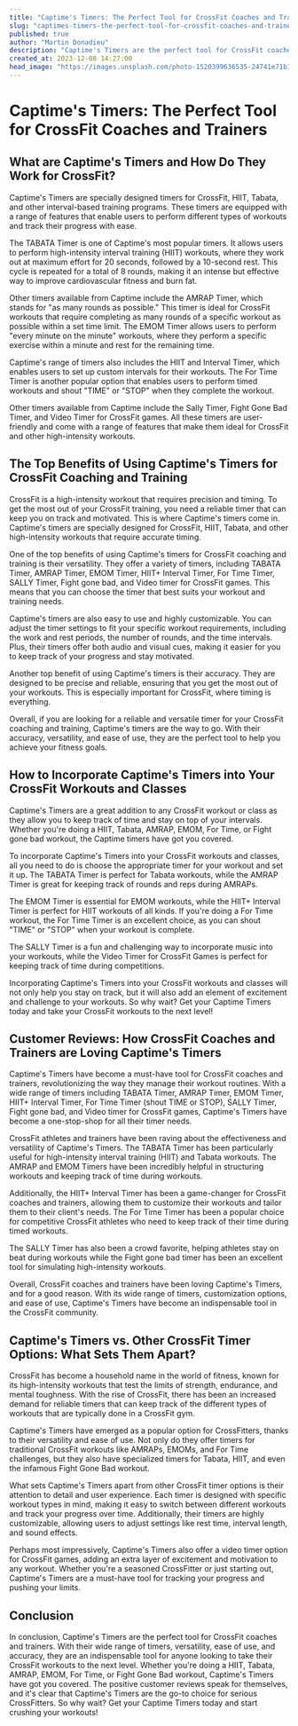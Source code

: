 ```yaml
---
title: "Captime's Timers: The Perfect Tool for CrossFit Coaches and Trainers"
slug: "captimes-timers-the-perfect-tool-for-crossfit-coaches-and-trainers"
published: true
author: "Martin Donadieu"
description: "Captime's Timers are the perfect tool for CrossFit coaches and trainers. With a range of specialized timers for different workout types, customization options, and user-friendly features, Captime's Timers are a must-have for any CrossFit athlete looking to improve their training and track their progress. Read on to learn more about how Captime's Timers can benefit your CrossFit workouts and classes."
created_at: 2023-12-08 14:27:00
head_image: "https://images.unsplash.com/photo-1520399636535-24741e71b160?ixlib=rb-4.0.3&q=85&fm=jpg&crop=entropy&cs=srgb&w=1200"
---
```


# Captime's Timers: The Perfect Tool for CrossFit Coaches and Trainers

## **What are Captime's Timers and How Do They Work for CrossFit?**

Captime's Timers are specially designed timers for CrossFit, HIIT, Tabata, and other interval-based training programs. These timers are equipped with a range of features that enable users to perform different types of workouts and track their progress with ease. 

The TABATA Timer is one of Captime's most popular timers. It allows users to perform high-intensity interval training (HIIT) workouts, where they work out at maximum effort for 20 seconds, followed by a 10-second rest. This cycle is repeated for a total of 8 rounds, making it an intense but effective way to improve cardiovascular fitness and burn fat. 

Other timers available from Captime include the AMRAP Timer, which stands for "as many rounds as possible." This timer is ideal for CrossFit workouts that require completing as many rounds of a specific workout as possible within a set time limit. The EMOM Timer allows users to perform "every minute on the minute" workouts, where they perform a specific exercise within a minute and rest for the remaining time. 

Captime's range of timers also includes the HIIT and Interval Timer, which enables users to set up custom intervals for their workouts. The For Time Timer is another popular option that enables users to perform timed workouts and shout "TIME" or "STOP" when they complete the workout. 

Other timers available from Captime include the Sally Timer, Fight Gone Bad Timer, and Video Timer for CrossFit games. All these timers are user-friendly and come with a range of features that make them ideal for CrossFit and other high-intensity workouts.

## **The Top Benefits of Using Captime's Timers for CrossFit Coaching and Training**

CrossFit is a high-intensity workout that requires precision and timing. To get the most out of your CrossFit training, you need a reliable timer that can keep you on track and motivated. This is where Captime's timers come in. Captime's timers are specially designed for CrossFit, HIIT, Tabata, and other high-intensity workouts that require accurate timing.

One of the top benefits of using Captime's timers for CrossFit coaching and training is their versatility. They offer a variety of timers, including TABATA Timer, AMRAP Timer, EMOM Timer, HIIT+ Interval Timer, For Time Timer, SALLY Timer, Fight gone bad, and Video timer for CrossFit games. This means that you can choose the timer that best suits your workout and training needs.

Captime's timers are also easy to use and highly customizable. You can adjust the timer settings to fit your specific workout requirements, including the work and rest periods, the number of rounds, and the time intervals. Plus, their timers offer both audio and visual cues, making it easier for you to keep track of your progress and stay motivated.

Another top benefit of using Captime's timers is their accuracy. They are designed to be precise and reliable, ensuring that you get the most out of your workouts. This is especially important for CrossFit, where timing is everything.

Overall, if you are looking for a reliable and versatile timer for your CrossFit coaching and training, Captime's timers are the way to go. With their accuracy, versatility, and ease of use, they are the perfect tool to help you achieve your fitness goals.

## **How to Incorporate Captime's Timers into Your CrossFit Workouts and Classes**

Captime's Timers are a great addition to any CrossFit workout or class as they allow you to keep track of time and stay on top of your intervals. Whether you're doing a HIIT, Tabata, AMRAP, EMOM, For Time, or Fight gone bad workout, the Captime timers have got you covered.

To incorporate Captime's Timers into your CrossFit workouts and classes, all you need to do is choose the appropriate timer for your workout and set it up. The TABATA Timer is perfect for Tabata workouts, while the AMRAP Timer is great for keeping track of rounds and reps during AMRAPs.

The EMOM Timer is essential for EMOM workouts, while the HIIT+ Interval Timer is perfect for HIIT workouts of all kinds. If you're doing a For Time workout, the For Time Timer is an excellent choice, as you can shout "TIME" or "STOP" when your workout is complete.

The SALLY Timer is a fun and challenging way to incorporate music into your workouts, while the Video Timer for CrossFit Games is perfect for keeping track of time during competitions.

Incorporating Captime's Timers into your CrossFit workouts and classes will not only help you stay on track, but it will also add an element of excitement and challenge to your workouts. So why wait? Get your Captime Timers today and take your CrossFit workouts to the next level!

## **Customer Reviews: How CrossFit Coaches and Trainers are Loving Captime's Timers**

Captime's Timers have become a must-have tool for CrossFit coaches and trainers, revolutionizing the way they manage their workout routines. With a wide range of timers including TABATA Timer, AMRAP Timer, EMOM Timer, HIIT+ Interval Timer, For Time Timer (shout TIME or STOP), SALLY Timer, Fight gone bad, and Video timer for CrossFit games, Captime's Timers have become a one-stop-shop for all their timer needs.

CrossFit athletes and trainers have been raving about the effectiveness and versatility of Captime's Timers. The TABATA Timer has been particularly useful for high-intensity interval training (HIIT) and Tabata workouts. The AMRAP and EMOM Timers have been incredibly helpful in structuring workouts and keeping track of time during workouts.

Additionally, the HIIT+ Interval Timer has been a game-changer for CrossFit coaches and trainers, allowing them to customize their workouts and tailor them to their client's needs. The For Time Timer has been a popular choice for competitive CrossFit athletes who need to keep track of their time during timed workouts.

The SALLY Timer has also been a crowd favorite, helping athletes stay on beat during workouts while the Fight gone bad timer has been an excellent tool for simulating high-intensity workouts.

Overall, CrossFit coaches and trainers have been loving Captime's Timers, and for a good reason. With its wide range of timers, customization options, and ease of use, Captime's Timers have become an indispensable tool in the CrossFit community.

## **Captime's Timers vs. Other CrossFit Timer Options: What Sets Them Apart?**

CrossFit has become a household name in the world of fitness, known for its high-intensity workouts that test the limits of strength, endurance, and mental toughness. With the rise of CrossFit, there has been an increased demand for reliable timers that can keep track of the different types of workouts that are typically done in a CrossFit gym.

Captime's Timers have emerged as a popular option for CrossFitters, thanks to their versatility and ease of use. Not only do they offer timers for traditional CrossFit workouts like AMRAPs, EMOMs, and For Time challenges, but they also have specialized timers for Tabata, HIIT, and even the infamous Fight Gone Bad workout.

What sets Captime's Timers apart from other CrossFit timer options is their attention to detail and user experience. Each timer is designed with specific workout types in mind, making it easy to switch between different workouts and track your progress over time. Additionally, their timers are highly customizable, allowing users to adjust settings like rest time, interval length, and sound effects.

Perhaps most impressively, Captime's Timers also offer a video timer option for CrossFit games, adding an extra layer of excitement and motivation to any workout. Whether you're a seasoned CrossFitter or just starting out, Captime's Timers are a must-have tool for tracking your progress and pushing your limits.

## **Conclusion**

In conclusion, Captime's Timers are the perfect tool for CrossFit coaches and trainers. With their wide range of timers, versatility, ease of use, and accuracy, they are an indispensable tool for anyone looking to take their CrossFit workouts to the next level. Whether you're doing a HIIT, Tabata, AMRAP, EMOM, For Time, or Fight Gone Bad workout, Captime's Timers have got you covered. The positive customer reviews speak for themselves, and it's clear that Captime's Timers are the go-to choice for serious CrossFitters. So why wait? Get your Captime Timers today and start crushing your workouts!